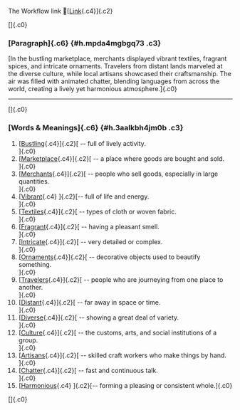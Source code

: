 The Workflow link
👏[[Link](https://www.google.com/url?q=http://www.google.com&sa=D&source=editors&ust=1760442372765504&usg=AOvVaw2NvrJbae1SPL1ZYTKdpVMS){.c4}]{.c2}

[]{.c0}

### [Paragraph]{.c6} {#h.mpda4mgbgq73 .c3}

[In the bustling marketplace, merchants displayed vibrant textiles,
fragrant spices, and intricate ornaments. Travelers from distant lands
marveled at the diverse culture, while local artisans showcased their
craftsmanship. The air was filled with animated chatter, blending
languages from across the world, creating a lively yet harmonious
atmosphere.]{.c0}

------------------------------------------------------------------------

[]{.c0}

### [Words & Meanings]{.c6} {#h.3aalkbh4jm0b .c3}

1.  [[Bustling](https://www.google.com/url?q=http://www.google.com&sa=D&source=editors&ust=1760442372768189&usg=AOvVaw1ws1cvmX1HUP5wGjNAbXzO){.c4}]{.c2}[ --
    full of lively activity.\
    ]{.c0}
2.  [[Marketplace](https://www.google.com/url?q=http://www.google.com&sa=D&source=editors&ust=1760442372768758&usg=AOvVaw2XZUA37zaMNo3hEdRXtbOm){.c4}]{.c2}[ --
    a place where goods are bought and sold.\
    ]{.c0}
3.  [[Merchants](https://www.google.com/url?q=http://www.google.com&sa=D&source=editors&ust=1760442372769211&usg=AOvVaw0a4W4M_vjjGd5fYh1WHKWS){.c4}]{.c2}[ --
    people who sell goods, especially in large quantities.\
    ]{.c0}
4.  [[Vibrant](https://www.google.com/url?q=http://www.google.com&sa=D&source=editors&ust=1760442372769662&usg=AOvVaw1oyA8yTkGGh2WhywZiOq_t){.c4}
    ]{.c2}[-- full of life and energy.\
    ]{.c0}
5.  [[Textiles](https://www.google.com/url?q=http://www.google.com&sa=D&source=editors&ust=1760442372770028&usg=AOvVaw1Su9rYXeopNFiHrKnJFUef){.c4}]{.c2}[ --
    types of cloth or woven fabric.\
    ]{.c0}
6.  [[Fragrant](https://www.google.com/url?q=http://www.google.com&sa=D&source=editors&ust=1760442372770469&usg=AOvVaw0b8PL-4tAWitUHarxzhkjh){.c4}]{.c2}[ --
    having a pleasant smell.\
    ]{.c0}
7.  [[Intricate](https://www.google.com/url?q=http://www.google.com&sa=D&source=editors&ust=1760442372770892&usg=AOvVaw0xH-SMveO45BFmLzfMcAt2){.c4}]{.c2}[ --
    very detailed or complex.\
    ]{.c0}
8.  [[Ornaments](https://www.google.com/url?q=http://www.google.com&sa=D&source=editors&ust=1760442372771309&usg=AOvVaw34xuWUvhGBf-8bhvh3rywt){.c4}]{.c2}[ --
    decorative objects used to beautify something.\
    ]{.c0}
9.  [[Travelers](https://www.google.com/url?q=http://www.google.com&sa=D&source=editors&ust=1760442372771759&usg=AOvVaw2t--VU63sKwaOv0tr0O7uy){.c4}]{.c2}[ --
    people who are journeying from one place to another.\
    ]{.c0}
10. [[Distant](https://www.google.com/url?q=http://www.google.com&sa=D&source=editors&ust=1760442372772277&usg=AOvVaw0yqmutVwLQBWhY56Cvq5fC){.c4}]{.c2}[ --
    far away in space or time.\
    ]{.c0}
11. [[Diverse](https://www.google.com/url?q=http://www.google.com&sa=D&source=editors&ust=1760442372772657&usg=AOvVaw0ltxsVwPmIRhpB_6qBOp18){.c4}]{.c2}[ --
    showing a great deal of variety.\
    ]{.c0}
12. [[Culture](https://www.google.com/url?q=http://www.google.com&sa=D&source=editors&ust=1760442372773054&usg=AOvVaw1TKVkaV0B3-Xel4MIJ3AqE){.c4}]{.c2}[ --
    the customs, arts, and social institutions of a group.\
    ]{.c0}
13. [[Artisans](https://www.google.com/url?q=http://www.google.com&sa=D&source=editors&ust=1760442372773543&usg=AOvVaw3eFO-TQxQs7dZLX60fWDtM){.c4}]{.c2}[ --
    skilled craft workers who make things by hand.\
    ]{.c0}
14. [[Chatter](https://www.google.com/url?q=http://www.google.com&sa=D&source=editors&ust=1760442372773993&usg=AOvVaw39NRhi_PPgpQd2r4qJXb6P){.c4}]{.c2}[ --
    fast and continuous talk.\
    ]{.c0}
15. [[Harmonious](https://www.google.com/url?q=http://www.google.com&sa=D&source=editors&ust=1760442372774420&usg=AOvVaw0j2oCpzjku9s_q47N_sH63){.c4}
    ]{.c2}[-- forming a pleasing or consistent whole.]{.c0}

[]{.c0}
